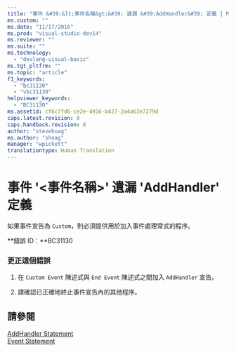 ```yaml
---
title: "事件 &#39;&lt;事件名稱&gt;&#39; 遺漏 &#39;AddHandler&#39; 定義 | Microsoft Docs"
ms.custom: ""
ms.date: "11/17/2016"
ms.prod: "visual-studio-dev14"
ms.reviewer: ""
ms.suite: ""
ms.technology: 
  - "devlang-visual-basic"
ms.tgt_pltfrm: ""
ms.topic: "article"
f1_keywords: 
  - "bc31130"
  - "vbc31130"
helpviewer_keywords: 
  - "BC31130"
ms.assetid: cf6c7fd6-ce2e-4916-b427-2a4a63e7279d
caps.latest.revision: 8
caps.handback.revision: 8
author: "stevehoag"
ms.author: "shoag"
manager: "wpickett"
translationtype: Human Translation
---
```

# 事件 &#39;&lt;事件名稱&gt;&#39; 遺漏 &#39;AddHandler&#39; 定義
如果事件宣告為 `Custom`，則必須提供用於加入事件處理常式的程序。  
  
 **錯誤 ID︰**BC31130  
  
### 更正這個錯誤  
  
1.  在 `Custom Event` 陳述式與 `End Event` 陳述式之間加入 `AddHandler` 宣告。  
  
2.  請確認已正確地終止事件宣告內的其他程序。  
  
## 請參閱  
 [AddHandler Statement](../../visual-basic/language-reference/statements/addhandler-statement.md)   
 [Event Statement](../../visual-basic/language-reference/statements/event-statement.md)